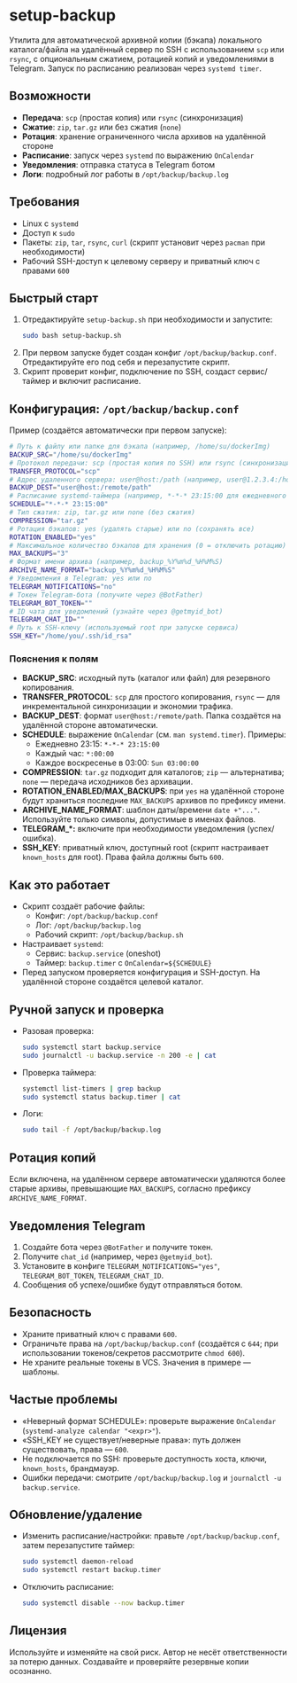 # setup-backup

Утилита для автоматической архивной копии (бэкапа) локального каталога/файла на удалённый сервер по SSH с использованием `scp` или `rsync`, с опциональным сжатием, ротацией копий и уведомлениями в Telegram. Запуск по расписанию реализован через `systemd timer`.

## Возможности
- **Передача**: `scp` (простая копия) или `rsync` (синхронизация)
- **Сжатие**: `zip`, `tar.gz` или без сжатия (`none`)
- **Ротация**: хранение ограниченного числа архивов на удалённой стороне
- **Расписание**: запуск через `systemd` по выражению `OnCalendar`
- **Уведомления**: отправка статуса в Telegram ботом
- **Логи**: подробный лог работы в `/opt/backup/backup.log`

## Требования
- Linux с `systemd`
- Доступ к `sudo`
- Пакеты: `zip`, `tar`, `rsync`, `curl` (скрипт установит через `pacman` при необходимости)
- Рабочий SSH-доступ к целевому серверу и приватный ключ с правами `600`

## Быстрый старт
1. Отредактируйте `setup-backup.sh` при необходимости и запустите:
   ```bash
   sudo bash setup-backup.sh
   ```
2. При первом запуске будет создан конфиг `/opt/backup/backup.conf`. Отредактируйте его под себя и перезапустите скрипт.
3. Скрипт проверит конфиг, подключение по SSH, создаст сервис/таймер и включит расписание.

## Конфигурация: `/opt/backup/backup.conf`
Пример (создаётся автоматически при первом запуске):
```bash
# Путь к файлу или папке для бэкапа (например, /home/su/dockerImg)
BACKUP_SRC="/home/su/dockerImg"
# Протокол передачи: scp (простая копия по SSH) или rsync (синхронизация)
TRANSFER_PROTOCOL="scp"
# Адрес удаленного сервера: user@host:/path (например, user@1.2.3.4:/home/user/backups)
BACKUP_DEST="user@host:/remote/path"
# Расписание systemd-таймера (например, *-*-* 23:15:00 для ежедневного запуска в 23:15)
SCHEDULE="*-*-* 23:15:00"
# Тип сжатия: zip, tar.gz или none (без сжатия)
COMPRESSION="tar.gz"
# Ротация бэкапов: yes (удалять старые) или no (сохранять все)
ROTATION_ENABLED="yes"
# Максимальное количество бэкапов для хранения (0 = отключить ротацию)
MAX_BACKUPS="3"
# Формат имени архива (например, backup_%Y%m%d_%H%M%S)
ARCHIVE_NAME_FORMAT="backup_%Y%m%d_%H%M%S"
# Уведомления в Telegram: yes или no
TELEGRAM_NOTIFICATIONS="no"
# Токен Telegram-бота (получите через @BotFather)
TELEGRAM_BOT_TOKEN=""
# ID чата для уведомлений (узнайте через @getmyid_bot)
TELEGRAM_CHAT_ID=""
# Путь к SSH-ключу (используемый root при запуске сервиса)
SSH_KEY="/home/you/.ssh/id_rsa"
```

### Пояснения к полям
- **BACKUP_SRC**: исходный путь (каталог или файл) для резервного копирования.
- **TRANSFER_PROTOCOL**: `scp` для простого копирования, `rsync` — для инкрементальной синхронизации и экономии трафика.
- **BACKUP_DEST**: формат `user@host:/remote/path`. Папка создаётся на удалённой стороне автоматически.
- **SCHEDULE**: выражение `OnCalendar` (см. `man systemd.timer`). Примеры:
  - Ежедневно 23:15: `*-*-* 23:15:00`
  - Каждый час: `*:00:00`
  - Каждое воскресенье в 03:00: `Sun 03:00:00`
- **COMPRESSION**: `tar.gz` подходит для каталогов; `zip` — альтернатива; `none` — передача исходников без архивации.
- **ROTATION_ENABLED/MAX_BACKUPS**: при `yes` на удалённой стороне будут храниться последние `MAX_BACKUPS` архивов по префиксу имени.
- **ARCHIVE_NAME_FORMAT**: шаблон даты/времени `date +"..."`. Используйте только символы, допустимые в именах файлов.
- **TELEGRAM_*:** включите при необходимости уведомления (успех/ошибка).
- **SSH_KEY**: приватный ключ, доступный root (скрипт настраивает `known_hosts` для root). Права файла должны быть `600`.

## Как это работает
- Скрипт создаёт рабочие файлы:
  - Конфиг: `/opt/backup/backup.conf`
  - Лог: `/opt/backup/backup.log`
  - Рабочий скрипт: `/opt/backup/backup.sh`
- Настраивает `systemd`:
  - Сервис: `backup.service` (oneshot)
  - Таймер: `backup.timer` c `OnCalendar=${SCHEDULE}`
- Перед запуском проверяется конфигурация и SSH-доступ. На удалённой стороне создаётся целевой каталог.

## Ручной запуск и проверка
- Разовая проверка:
  ```bash
  sudo systemctl start backup.service
  sudo journalctl -u backup.service -n 200 -e | cat
  ```
- Проверка таймера:
  ```bash
  systemctl list-timers | grep backup
  sudo systemctl status backup.timer | cat
  ```
- Логи:
  ```bash
  sudo tail -f /opt/backup/backup.log
  ```

## Ротация копий
Если включена, на удалённом сервере автоматически удаляются более старые архивы, превышающие `MAX_BACKUPS`, согласно префиксу `ARCHIVE_NAME_FORMAT`.

## Уведомления Telegram
1. Создайте бота через `@BotFather` и получите токен.
2. Получите `chat_id` (например, через `@getmyid_bot`).
3. Установите в конфиге `TELEGRAM_NOTIFICATIONS="yes"`, `TELEGRAM_BOT_TOKEN`, `TELEGRAM_CHAT_ID`.
4. Сообщения об успехе/ошибке будут отправляться ботом.

## Безопасность
- Храните приватный ключ с правами `600`.
- Ограничьте права на `/opt/backup/backup.conf` (создаётся с `644`; при использовании токенов/секретов рассмотрите `chmod 600`).
- Не храните реальные токены в VCS. Значения в примере — шаблоны.

## Частые проблемы
- «Неверный формат SCHEDULE»: проверьте выражение `OnCalendar` (`systemd-analyze calendar "<expr>"`).
- «SSH_KEY не существует/неверные права»: путь должен существовать, права — `600`.
- Не подключается по SSH: проверьте доступность хоста, ключи, `known_hosts`, брандмауэр.
- Ошибки передачи: смотрите `/opt/backup/backup.log` и `journalctl -u backup.service`.

## Обновление/удаление
- Изменить расписание/настройки: правьте `/opt/backup/backup.conf`, затем перезапустите таймер:
  ```bash
  sudo systemctl daemon-reload
  sudo systemctl restart backup.timer
  ```
- Отключить расписание:
  ```bash
  sudo systemctl disable --now backup.timer
  ```

## Лицензия
Используйте и изменяйте на свой риск. Автор не несёт ответственности за потерю данных. Создавайте и проверяйте резервные копии осознанно. 